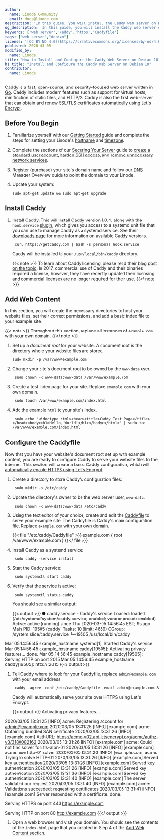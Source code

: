 ```yaml
---
author:
  name: Linode Community
  email: docs@linode.com
description: 'In this guide, you will install the Caddy web server on Debian 10. You will also configure Caddy to serve your site''s domain over HTTPS.'
og_description: 'In this guide, you will install the Caddy web server on Debian 10. You will also configure Caddy to serve your site''s domain over HTTPS.'
keywords: ['web server','caddy','https','Caddyfile']
tags: ["web server","debian"]
license: '[CC BY-ND 4.0](https://creativecommons.org/licenses/by-nd/4.0)'
published: 2020-03-05
modified_by:
  name: Linode
title: "How to Install and Configure the Caddy Web Server on Debian 10"
h1_title: "Install and Configure the Caddy Web Server on Debian 10"
contributor:
  name: Linode
---
```


[Caddy](https://caddyserver.com/) is a fast, open-source, and security-focused web server written in [Go](https://golang.org/). Caddy includes modern features such as support for virtual hosts, minification of static files, and HTTP/2. Caddy is also the first web-server that can obtain and renew SSL/TLS certificates automatically using [Let's Encrypt](https://letsencrypt.org/).

## Before You Begin

1.  Familiarize yourself with our [Getting Started](/docs/getting-started) guide and complete the steps for setting your Linode's [hostname](/docs/getting-started/#set-the-hostname) and [timezone](/docs/getting-started/#set-the-timezone).

1.  Complete the sections of our [Securing Your Server](/docs/security/securing-your-server) guide to [create a standard user account](/docs/security/securing-your-server/#add-a-limited-user-account), [harden SSH access](/docs/security/securing-your-server/#harden-ssh-access), and [remove unnecessary network services](/docs/security/securing-your-server/#remove-unused-network-facing-services).

1.  Register (purchase) your site's domain name and follow our [DNS Manager Overview](/docs/networking/dns/dns-manager-overview#add-records) guide to point the domain to your Linode.

1.  Update your system:

        sudo apt-get update && sudo apt-get upgrade

## Install Caddy

1. Install Caddy. This will install Caddy version 1.0.4. along with the `hook.service` [plugin](https://github.com/hacdias/caddy-service), which gives you access to a systemd unit file that you can use to manage Caddy as a systemd service. See their [downloads page](https://caddyserver.com/v1/download) for more information on available Caddy versions.

        curl https://getcaddy.com | bash -s personal hook.service

    Caddy will be installed to your `/usr/local/bin/caddy` directory.

    {{< note >}}
To learn about Caddy licensing, please read their [blog post on the topic](https://caddyserver.com/v1/blog/announcing-caddy-1_0-caddy-2-caddy-enterprise). In 2017, commercial use of Caddy and their binaries required a license, however, they have recently updated their licensing and commercial licenses are no longer required for their use.
    {{</ note >}}

## Add Web Content

In this section, you will create the necessary directories to host your website files, set their correct permissions, and add a basic index file to your example site.

{{< note >}}
Throughout this section, replace all instances of `example.com` with your own domain.
{{</ note >}}

1.  Set up a *document root* for your website. A document root is the directory where your website files are stored.

        sudo mkdir -p /var/www/example.com

1. Change your site's document root to be owned by the `www-data` user.

        sudo chown -R www-data:www-data /var/www/example.com

1. Create a test index page for your site. Replace `example.com` with your own domain.

        sudo touch /var/www/example.com/index.html

1. Add the example `html` to your site's index.

        sudo echo '<!doctype html><head><title>Caddy Test Page</title></head><body><h1>Hello, World!</h1></body></html>' | sudo tee /var/www/example.com/index.html

## Configure the Caddyfile

Now that you have your website's document root set up with example content, you are ready to configure Caddy to serve your website files to the internet. This section will create a basic Caddy configuration, which will [automatically enable HTTPS using Let's Encrypt](https://caddyserver.com/v1/).

1. Create a directory to store Caddy's configuration files:

        sudo mkdir -p /etc/caddy

1. Update the directory's owner to be the web server user, `www-data`.

        sudo chown -R www-data:www-data /etc/caddy

1. Using the text editor of your choice, create and edit the [Caddyfile](https://caddyserver.com/docs/caddyfile-tutorial) to serve your example site. The Caddyfile is Caddy's main configuration file. Replace `example.com` with your own domain.

      {{< file "/etc/caddy/Caddyfile" >}}
example.com {
    root /var/www/example.com
}
      {{</ file >}}

1. Install Caddy as a systemd service:

        sudo caddy -service install

1. Start the Caddy service:

        sudo systemctl start caddy

1. Verify that the service is active:

        sudo systemctl status caddy

    You should see a similar output:

    {{< output >}}
● caddy.service - Caddy's service
   Loaded: loaded (/etc/systemd/system/caddy.service; enabled; vendor preset: enabled)
   Active: active (running) since Thu 2020-03-05 14:56:45 EST; 9s ago
 Main PID: 19505 (caddy)
    Tasks: 10 (limit: 4659)
   CGroup: /system.slice/caddy.service
           └─19505 /usr/local/bin/caddy

Mar 05 14:56:45 example_hostname systemd[1]: Started Caddy's service.
Mar 05 14:56:45 example_hostname caddy[19505]: Activating privacy features... done.
Mar 05 14:56:45 example_hostname caddy[19505]: Serving HTTP on port 2015
Mar 05 14:56:45 example_hostname caddy[19505]: http://:2015
{{</ output >}}

1. Tell Caddy where to look for your Caddyfile, replace `admin@example.com` with your email address:

        caddy -agree -conf /etc/caddy/Caddyfile -email admin@example.com &

    Caddy will automatically serve your site over HTTPS using Let's Encrypt.

    {{< output >}}
Activating privacy features...

2020/03/05 13:31:25 [INFO] acme: Registering account for admin@example.com
2020/03/05 13:31:25 [INFO] [example.com] acme: Obtaining bundled SAN certificate
2020/03/05 13:31:26 [INFO] [example.com] AuthURL: https://acme-v02.api.letsencrypt.org/acme/authz-v3/3180082162
2020/03/05 13:31:26 [INFO] [example.com] acme: Could not find solver for: tls-alpn-01
2020/03/05 13:31:26 [INFO] [example.com] acme: use http-01 solver
2020/03/05 13:31:26 [INFO] [example.com] acme: Trying to solve HTTP-01
2020/03/05 13:31:26 [INFO] [example.com] Served key authentication
2020/03/05 13:31:26 [INFO] [example.com] Served key authentication
2020/03/05 13:31:26 [INFO] [example.com] Served key authentication
2020/03/05 13:31:36 [INFO] [example.com] Served key authentication
2020/03/05 13:31:40 [INFO] [example.com] The server validated our request
2020/03/05 13:31:40 [INFO] [example.com] acme: Validations succeeded; requesting certificates
2020/03/05 13:31:41 [INFO] [example.com] Server responded with a certificate.
done.

Serving HTTPS on port 443
https://example.com

Serving HTTP on port 80
http://example.com
    {{</ output >}}

1. Open a web browser and visit your domain. You should see the contents of the `index.html` page that you created in Step 4 of the [Add Web Content section](#add-web-content).
